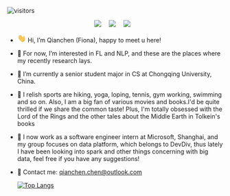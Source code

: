 ![visitors](https://visitor-badge.glitch.me/badge?page_id=fionachan01.README&left_color=green&right_color=red)
<div align="center">
  <a href="https://www.microsoft.com/"><img src="https://img.shields.io/badge/Microsoft-666666?style=for-the-badge&logo=microsoft&logoColor=white"></a>&emsp;
  <a href="https://www.linkedin.com/in/qianchenchen2001/"><img src="https://img.shields.io/badge/LinkedIn-0077B5?style=for-the-badge&logo=linkedin&logoColor=white"></a>&emsp;
  <a href="https://www.instagram.com/qianchen.cchen/"><img src="https://img.shields.io/badge/Instagram-E4405F?style=for-the-badge&logo=instagram&logoColor=white"></a>&emsp;
 
</div>






- <img src="https://raw.githubusercontent.com/FionaChan01/FionaChan01.github.io/master/images/Hi.gif" width="20px"> Hi, I’m Qianchen (Fiona), happy to meet u here!
- 👀 For now, I’m interested in FL and NLP, and these are the places where my recently research lays.
- 🏫 I’m currently a senior student major in CS at Chongqing University, China.
- 🤗 I relish sports are hiking, yoga, loping, tennis, gym working, swimming and so on. Also, I am a big fan of various movies and books.I'd be quite thrilled if we share the common taste! Plus, I'm totally obsessed with the Lord of the Rings and the other tales about the Middle Earth in Tolkein's books
- 📣 I now work as a software engineer intern at Microsoft, Shanghai, and my group focuses on data platform, which belongs to DevDiv, thus lately I have been looking into spark and other things concerning with big data, feel free if you have any suggestions!
- 📮 Contact me: qianchen.chen@outlook.com


  [![Top Langs](https://github-readme-stats.vercel.app/api/top-langs/?username=fionachan01&layout=compact)](https://github.com/anuraghazra/github-readme-stats)

<!-- ![c](https://img.shields.io/badge/C-00599C?style=for-the-badge&logo=c&logoColor=white)
![c++](https://img.shields.io/badge/C%2B%2B-00599C?style=for-the-badge&logo=c%2B%2B&logoColor=white)
![python](https://img.shields.io/badge/Python-FFD43B?style=for-the-badge&logo=python&logoColor=blue)

![Qianchen's GitHub stats](https://github-readme-stats.vercel.app/api?username=fionachan01&count_private=true&show_icons=true&theme=moltack)

 -->

<!-- [![Readme Card](https://github-readme-stats.vercel.app/api/pin/?username=fionachan01&repo=medi-BERT&theme=moltack)](https://github.com/fionachan01/github-readme-stats)
 -->
 
<!---
FionaChan01/FionaChan01 is a ✨ special ✨ repository because its `README.md` (this file) appears on your GitHub profile.
You can click the Preview link to take a look at your changes.
--->
